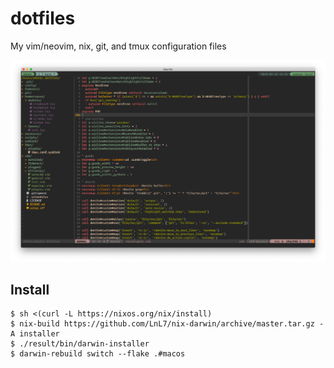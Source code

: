# dotfiles
My vim/neovim, nix, git, and tmux configuration files

![screenshot](./screenshot.png)

## Install
```
$ sh <(curl -L https://nixos.org/nix/install)
$ nix-build https://github.com/LnL7/nix-darwin/archive/master.tar.gz -A installer
$ ./result/bin/darwin-installer
$ darwin-rebuild switch --flake .#macos
```
